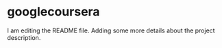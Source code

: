 # googlecoursera

I am editing the README file. Adding some more details about the project description.
